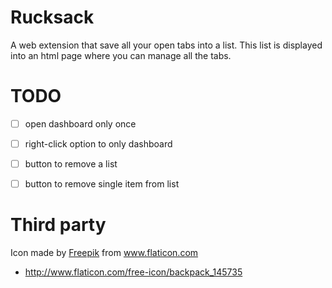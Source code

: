 Rucksack
========
A web extension that save all your open tabs into a list. This list is
displayed into an html page where you can manage all the tabs.


TODO
====
+ [ ] open dashboard only once
+ [ ] right-click option to only dashboard
+ [ ] button to remove a list
+ [ ] button to remove single item from list


Third party
===========
Icon made by [Freepik](http://www.freepik.com/) from www.flaticon.com 

+ http://www.flaticon.com/free-icon/backpack_145735
